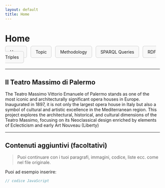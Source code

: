 ```yaml
---
layout: default
title: Home
---
```


# Home

<!-- Navigazione personalizzata -->
<nav style="margin-bottom: 30px;">
  <a href="{{ '/' | relative_url }}" style="padding:10px 15px; border:1px solid #ccc; border-radius:6px; margin-right:8px; text-decoration:none; background-color:#f8f8f8;">Home</a>
  <a href="{{ '/topic' | relative_url }}" style="padding:10px 15px; border:1px solid #ccc; border-radius:6px; margin-right:8px; text-decoration:none; background-color:#f8f8f8;">Topic</a>
  <a href="{{ '/methodology' | relative_url }}" style="padding:10px 15px; border:1px solid #ccc; border-radius:6px; margin-right:8px; text-decoration:none; background-color:#f8f8f8;">Methodology</a>
  <a href="{{ '/sparql-queries' | relative_url }}" style="padding:10px 15px; border:1px solid #ccc; border-radius:6px; margin-right:8px; text-decoration:none; background-color:#f8f8f8;">SPARQL Queries</a>
  <a href="{{ '/rdf-triples' | relative_url }}" style="padding:10px 15px; border:1px solid #ccc; border-radius:6px; margin-right:8px; text-decoration:none; background-color:#f8f8f8;">RDF Triples</a>
</nav>

---

## Il Teatro Massimo di Palermo

The Teatro Massimo Vittorio Emanuele of Palermo stands as one of the most iconic and architecturally significant opera houses in Europe. Inaugurated in 1897, it is not only the largest opera house in Italy but also a symbol of cultural and artistic excellence in the Mediterranean region. This project explores the architectural, historical, and cultural dimensions of the Teatro Massimo, focusing on its Neoclassical design enriched by elements of Eclecticism and early Art Nouveau (Liberty)

---

## Contenuti aggiuntivi (facoltativi)

> Puoi continuare con i tuoi paragrafi, immagini, codice, liste ecc. come nel file originale.

Puoi ad esempio inserire:

```js
// codice JavaScript
